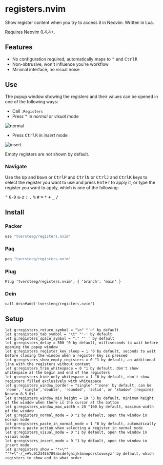 # registers.nvim

Show register content when you try to access it in Neovim. Written in Lua.

Requires Neovim 0.4.4+.

## Features

- No configuration required, automatically maps to <kbd>"</kbd> and <kbd>Ctrl</kbd><kbd>R</kbd>
- Non-obtrusive, won't influence you're workflow
- Minimal interface, no visual noise

## Use

The popup window showing the registers and their values can be opened in one of the following ways:

- Call `:Registers`
- Press <kbd>"</kbd> in _normal_ or _visual_ mode

![normal](docs/normal.png?raw=true)

- Press <kbd>Ctrl</kbd><kbd>R</kbd> in _insert_ mode

![insert](docs/insert.png?raw=true)

Empty registers are not shown by default.

### Navigate

Use the <kbd>Up</kbd> and <kbd>Down</kbd> or <kbd>Ctrl</kbd><kbd>P</kbd> and <kbd>Ctrl</kbd><kbd>N</kbd> or <kbd>Ctrl</kbd><kbd>J</kbd> and <kbd>Ctrl</kbd><kbd>K</kbd> keys to select the register you want to use and press <kbd>Enter</kbd> to apply it, or type the register you want to apply, which is one of the following:

<kbd>"</kbd> <kbd>0</kbd>-<kbd>9</kbd> <kbd>a</kbd>-<kbd>z</kbd> <kbd>:</kbd> <kbd>.</kbd> <kbd>%</kbd> <kbd>#</kbd> <kbd>=</kbd> <kbd>*</kbd> <kbd>+</kbd> <kbd>_</kbd> <kbd>/</kbd>

## Install

### Packer

```lua
use "tversteeg/registers.nvim"
```

### Paq

```lua
paq "tversteeg/registers.nvim"
```

### Plug

```vim
Plug 'tversteeg/registers.nvim', { 'branch': 'main' }
```

### Dein

```vim
call dein#add('tversteeg/registers.nvim')
```

## Setup

```vim
let g:registers_return_symbol = "\n" "'⏎' by default
let g:registers_tab_symbol = "\t" "'·' by default
let g:registers_space_symbol = "." "' ' by default
let g:registers_delay = 500 "0 by default, milliseconds to wait before opening the popup window
let g:registers_register_key_sleep = 1 "0 by default, seconds to wait before closing the window when a register key is pressed
let g:registers_show_empty_registers = 0 "1 by default, an additional line with the registers without content
let g:registers_trim_whitespace = 0 "1 by default, don't show whitespace at the begin and end of the registers
let g:registers_hide_only_whitespace = 1 "0 by default, don't show registers filled exclusively with whitespace
let g:registers_window_border = "single" "'none' by default, can be 'none', 'single','double', 'rounded', 'solid', or 'shadow' (requires Neovim 0.5.0+)
let g:registers_window_min_height = 10 "3 by default, minimum height of the window when there is the cursor at the bottom
let g:registers_window_max_width = 20 "100 by default, maximum width of the window
let g:registers_normal_mode = 0 "1 by default, open the window in normal mode
let g:registers_paste_in_normal_mode = 1 "0 by default, automatically perform a paste action when selecting a register in normal mode
let g:registers_visual_mode = 0 "1 by default, open the window in visual mode
let g:registers_insert_mode = 0 "1 by default, open the window in insert mode
let g:registers_show = "*+\"" "'*+\"-/_=#%.0123456789abcdefghijklmnopqrstuvwxyz' by default, which registers to show and in what order
```
